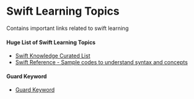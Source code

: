 # Swift Learning Topics
Contains important links related to swift learning

#### Huge List of Swift Learning Topics
- [Swift Knowledge Curated List](https://github.com/hsavit1/Awesome-Swift-Education)
- [Swift Reference - Sample codes to understand syntax and concepts](https://github.com/ricardorauber/iOS-Swift)
#### Guard Keyword
- [Guard Keyword](http://stackoverflow.com/questions/30791488/swift-2-guard-keyword)
